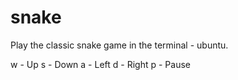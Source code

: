 # snake
Play the classic snake game in the terminal - ubuntu.

w - Up
s - Down
a - Left
d - Right
p - Pause
